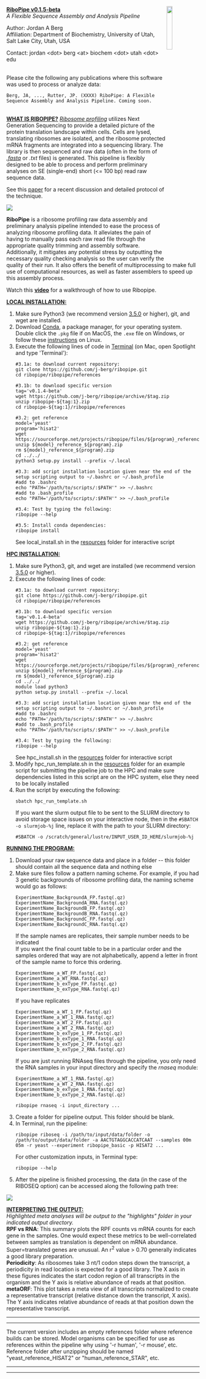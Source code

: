 <p><img src="https://github.com/j-berg/ribopipe/blob/master/ribopipe_logo_v4.png" class="center" width="17%" height="17%" align="right">

<b><u>RiboPipe v0.1.5-beta</u></b>   
<i>A Flexible Sequence Assembly and Analysis Pipeline</i>  

Author: Jordan A Berg   
Affiliation: Department of Biochemistry, University of Utah, Salt Lake City, Utah, USA  

Contact: jordan \<dot\> berg \<at\> biochem \<dot\> utah \<dot\> edu </p>
<br />
Please cite the following any publications where this software was used to process or analyze data:   
```
Berg, JA, ..., Rutter, JP. (XXXX) RiboPipe: A Flexible Sequence Assembly and Analysis Pipeline. Coming soon.
```
<br />
<b><u>WHAT IS RIBOPIPE?</u></b>   
<i><a href="https://en.wikipedia.org/wiki/Ribosome_profiling">Ribosome profiling</a></i> utilizes Next Generation Sequencing to provide a detailed picture of the protein translation landscape within cells. Cells are lysed, translating ribosomes are isolated, and the ribosome protected mRNA fragments are integrated into a sequencing library. The library is then sequenced and raw data (often in the form of <i><a href="http://support.illumina.com/content/dam/illumina-support/help/BaseSpaceHelp_v2/Content/Vault/Informatics/Sequencing_Analysis/BS/swSEQ_mBS_FASTQFiles.htm">.fastq</a></i> or <i>.txt</i> files) is generated. This pipeline is flexibly designed to be able to process and perform preliminary analyses on SE (single-end) short (<= 100 bp) read raw sequence data.   

See this <a href="https://www.ncbi.nlm.nih.gov/pubmed/28579404">paper</a> for a recent discussion and detailed protocol of the technique.   


<img src="https://github.com/j-berg/ribopipe/blob/master/riboseq_overview.png" class="center">

<b>RiboPipe</b> is a ribosome profiling raw data assembly and preliminary analysis pipeline intended to ease the process of analyzing ribosome profiling data. It alleviates the pain of having to manually pass each raw read file through the appropriate quality trimming and assembly software. Additionally, it mitigates any potential stress by outputting the necessary quality checking analysis so the user can verify the quality of their run. It also offers the benefit of multiprocessing to make full use of computational resources, as well as faster assemblers to speed up this assembly process.   

Watch this <a href=""><b>video</b></a> for a walkthrough of how to use Ribopipe.

<b><u>LOCAL INSTALLATION:</u></b>   
1)  Make sure Python3 (we recommend version <a href='https://www.python.org/downloads/release/python-364/'>3.5.0</a> or higher), git, and wget are installed.   
2)  Download <a href='https://www.anaconda.com/download/#macos'>Conda</a>, a package manager, for your operating system. Double click the ```.pkg``` file if on MacOS, the ```.exe``` file on Windows, or follow these <a href='https://conda.io/docs/user-guide/install/linux.html#install-linux-silent'>instructions</a> on Linux.    
3)  Execute the following lines of code in <a href="https://www.imore.com/how-use-terminal-mac-when-you-have-no-idea-where-start">Terminal</a> (on Mac, open Spotlight and type 'Terminal'):    
      ```linux
      #3.1a: to download current repository:
      git clone https://github.com/j-berg/ribopipe.git
      cd ribopipe/ribopipe/references

      #3.1b: to download specific version
      tag='v0.1.4-beta'
      wget https://github.com/j-berg/ribopipe/archive/$tag.zip
      unzip ribopipe-${tag:1}.zip
      cd ribopipe-${tag:1}/ribopipe/references

      #3.2: get reference
      model='yeast'
      program='hisat2'
      wget https://sourceforge.net/projects/ribopipe/files/${program}_references/${model}_reference_${program}.zip
      unzip ${model}_reference_${program}.zip
      rm ${model}_reference_${program}.zip
      cd ../../
      python3 setup.py install --prefix ~/.local

      #3.3: add script installation location given near the end of the setup scripting output to ~/.bashrc or ~/.bash_profile
      #add to .bashrc
      echo "PATH='/path/to/scripts/:$PATH'" >> ~/.bashrc
      #add to .bash_profile
      echo "PATH='/path/to/scripts/:$PATH'" >> ~/.bash_profile

      #3.4: Test by typing the following:
      ribopipe --help

      #3.5: Install conda dependencies:
      ribopipe install
      ```
    See local_install.sh in the <a href="https://github.com/j-berg/ribopipe/">resources</a> folder for interactive script

<b><u>HPC INSTALLATION:</u></b>   
1)  Make sure Python3, git, and wget are installed (we recommend version <a href='https://www.python.org/downloads/release/python-364/'>3.5.0</a> or higher).   
2)  Execute the following lines of code:   
      ```linux
      #3.1a: to download current repository:
      git clone https://github.com/j-berg/ribopipe.git
      cd ribopipe/ribopipe/references

      #3.1b: to download specific version
      tag='v0.1.4-beta'
      wget https://github.com/j-berg/ribopipe/archive/$tag.zip
      unzip ribopipe-${tag:1}.zip
      cd ribopipe-${tag:1}/ribopipe/references

      #3.2: get reference
      model='yeast'
      program='hisat2'
      wget https://sourceforge.net/projects/ribopipe/files/${program}_references/${model}_reference_${program}.zip
      unzip ${model}_reference_${program}.zip
      rm ${model}_reference_${program}.zip
      cd ../../
      module load python3
      python setup.py install --prefix ~/.local

      #3.3: add script installation location given near the end of the setup scripting output to ~/.bashrc or ~/.bash_profile
      #add to .bashrc
      echo "PATH='/path/to/scripts/:$PATH'" >> ~/.bashrc
      #add to .bash_profile
      echo "PATH='/path/to/scripts/:$PATH'" >> ~/.bash_profile

      #3.4: Test by typing the following:
      ribopipe --help
      ```
    See hpc_install.sh in the <a href="https://github.com/j-berg/ribopipe/">resources</a> folder for interactive script
3)  Modify hpc_run_template.sh in the <a href="https://github.com/j-berg/ribopipe/">resources</a> folder for an example script for submitting the pipeline job to the HPC and make sure dependencies listed in this script are on the HPC system, else they need to be locally installed    
4)  Run the script by executing the following:
      ```linux
      sbatch hpc_run_template.sh
      ```
    If you want the slurm output file to be sent to the SLURM directory to avoid storage space issues on your interactive node, then in the `#SBATCH -o slurmjob-%j` line, replace it with the path to your SLURM directory:
    ```linux
    #SBATCH -o /scratch/general/lustre/INPUT_USER_ID_HERE/slurmjob-%j
    ```   

<b><u>RUNNING THE PROGRAM:</u></b>   
1)  Download your raw sequence data and place in a folder -- this folder should contain all the sequence data and nothing else  
2)  Make sure files follow a pattern naming scheme. For example, if you had 3 genetic backgrounds of ribosome profiling data, the naming scheme would go as follows:  
     ```linux
     ExperimentName_BackgroundA_FP.fastq(.qz)  
     ExperimentName_BackgroundA_RNA.fastq(.qz)  
     ExperimentName_BackgroundB_FP.fastq(.qz)  
     ExperimentName_BackgroundB_RNA.fastq(.qz)  
     ExperimentName_BackgroundC_FP.fastq(.qz)  
     ExperimentName_BackgroundC_RNA.fastq(.qz)
     ```
    If the sample names are replicates, their sample number needs to be indicated  
    If you want the final count table to be in a particular order and the samples ordered that way are not alphabetically, append a letter in front of the sample name to force this ordering.  
      ```linux
      ExperimentName_a_WT_FP.fastq(.qz)  
      ExperimentName_a_WT_RNA.fastq(.qz)  
      ExperimentName_b_exType_FP.fastq(.qz)  
      ExperimentName_b_exType_RNA.fastq(.qz)  
      ```
    If you have replicates
      ```linux
      ExperimentName_a_WT_1_FP.fastq(.qz)  
      ExperimentName_a_WT_1_RNA.fastq(.qz)  
      ExperimentName_a_WT_2_FP.fastq(.qz)  
      ExperimentName_a_WT_2_RNA.fastq(.qz)
      ExperimentName_b_exType_1_FP.fastq(.qz)  
      ExperimentName_b_exType_1_RNA.fastq(.qz)  
      ExperimentName_b_exType_2_FP.fastq(.qz)  
      ExperimentName_b_exType_2_RNA.fastq(.qz)
      ```
    If you are just running RNAseq files through the pipeline, you only need the RNA samples in your input directory and specify the <i>rnaseq</i> module:
    ```linux
    ExperimentName_a_WT_1_RNA.fastq(.qz)   
    ExperimentName_a_WT_2_RNA.fastq(.qz)
    ExperimentName_b_exType_1_RNA.fastq(.qz)  
    ExperimentName_b_exType_2_RNA.fastq(.qz)

    ribopipe rnaseq -i input_directory ...
      ```
3)  Create a folder for pipeline output. This folder should be blank.  
4)  In Terminal, run the pipeline:  
      ```linux
      ribopipe riboseq -i /path/to/input/data/folder -o /path/to/output/data/folder -a AACTGTAGGCACCATCAAT --samples 00m 05m -r yeast --experiment ribopipe_basic -p HISAT2 ...   
      ```
      For other customization inputs, in Terminal type:
      ```linux
      ribopipe --help
      ```
5)  After the pipeline is finished processing, the data (in the case of the RIBOSEQ option) can be accessed along the following path tree:   
<img src="https://github.com/j-berg/ribopipe/blob/master/ribopipe_overview.png" align="center">


<b><u>INTERPRETING THE OUTPUT:</u></b>   
<i>Highlighted meta analyses will be output to the "highlights" folder in your indicated output directory.</i>   
<b>RPF vs RNA</b>: This summary plots the RPF counts vs mRNA counts for each gene in the samples. One would expect these metrics to be well-correlated between samples as translation is dependent on mRNA abundance. Super=translated genes are unusual. An r<sup>2</sup> value > 0.70 generally indicates a good library preparation.   
<b>Periodicity</b>: As ribosomes take 3 nt/1 codon steps down the transcript, a periodicity in read location is expected for a good library. The X axis in these figures indicates the start codon region of all transcripts in the organism and the Y axis is relative abundance of reads at that position.   
<b>metaORF</b>: This plot takes a meta view of all transcripts normalized to create a representative transcript (relative distance down the transcript, X axis). The Y axis indicates relative abundance of reads at that position down the representative transcript.   


***  
******  
The current version includes an empty references folder where reference builds can be stored. Model organisms can be specified for use as references within the pipeline why using '-r human', '-r mouse', etc.  
Reference folder after unzipping should be named "yeast_reference_HISAT2" or "human_reference_STAR", etc.
******  
***  
